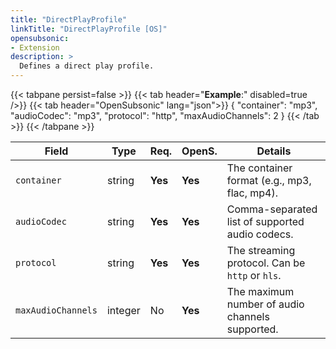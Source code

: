 ```yaml
---
title: "DirectPlayProfile"
linkTitle: "DirectPlayProfile [OS]"
opensubsonic:
- Extension
description: >
  Defines a direct play profile.
---
```


{{< tabpane persist=false >}}
{{< tab header="**Example**:" disabled=true />}}
{{< tab header="OpenSubsonic" lang="json">}}
{
  "container": "mp3",
  "audioCodec": "mp3",
  "protocol": "http",
  "maxAudioChannels": 2
}
{{< /tab >}}
{{< /tabpane >}}

| Field | Type | Req. | OpenS. | Details |
| --- | --- | --- | --- | --- |
| `container` | string | **Yes** | **Yes** | The container format (e.g., mp3, flac, mp4). |
| `audioCodec` | string | **Yes** | **Yes** | Comma-separated list of supported audio codecs. |
| `protocol` | string | **Yes** | **Yes** | The streaming protocol. Can be `http` or `hls`. |
| `maxAudioChannels` | integer | No | **Yes** | The maximum number of audio channels supported. |
